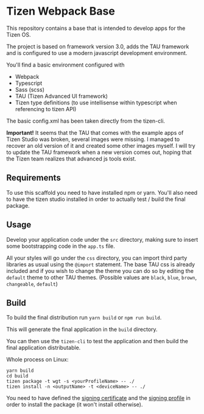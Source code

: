 # Tizen Webpack Base
This repository contains a base that is intended to develop apps for
the Tizen OS.

The project is based on framework version 3.0, adds the TAU framework
and is configured to use a modern javascript development environment.

You'll find a basic environment configured with

* Webpack
* Typescript
* Sass (scss)
* TAU (Tizen Advanced UI framework)
* Tizen type definitions (to use intellisense within typescript when
referencing to tizen API)

The basic config.xml has been taken directly from the tizen-cli.

**Important!** It seems that the TAU that comes with the example apps
of Tizen Studio was broken, several images were missing. I managed to
recover an old version of it and created some other images myself.
I will try to update the TAU framework when a new version comes out,
hoping that the Tizen team realizes that advanced js tools exist.

## Requirements
To use this scaffold you need to have installed npm or yarn.
You'll also need to have the tizen studio installed in order to
actually test / build the final package.

## Usage

Develop your application code under the `src` directory, making sure
to insert some bootstrapping code in the `app.ts` file.

All your styles will go under the `css` directory, you can import third
party libraries as usual using the `@import` statement. The base
TAU css is already included and if you wish to change the theme you
can do so by editing the `default` theme to other TAU themes.
(Possible values are `black`, `blue`, `brown`, `changeable`, `default`)

## Build

To build the final distribution run `yarn build` or `npm run build`.

This will generate the final application in the `build` directory.

You can then use the `tizen-cli` to test the application and then build
the final application distributable.

Whole process on Linux:
```
yarn build
cd build
tizen package -t wgt -s <yourProfileName> -- ./
tizen install -n <outputName> -t <deviceName> -- ./
```

You need to have defined the [signing certificate](https://developer.tizen.org/development/tizen-studio/web-tools/cli#Issue_tizen_cert)
and the [signing profile](https://developer.tizen.org/development/tizen-studio/web-tools/cli#Manage_sec_prof)
in order to install the package (it won't install otherwise).
